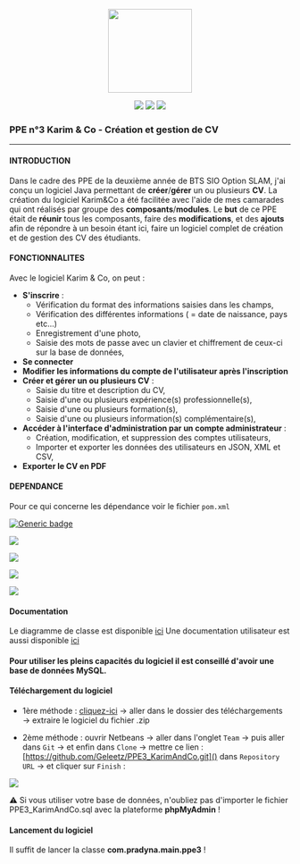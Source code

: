 <p align="center">
<img src="https://image.flaticon.com/icons/svg/1412/1412225.svg" width="150">
</p>

<p align="center">
<img src="http://hits.dwyl.io/pawel956/ppe3.svg">
<img src="https://img.shields.io/github/repo-size/pawel956/ppe3">
<img src="https://img.shields.io/badge/project-maven-red">
</p>

###  PPE n°3 Karim & Co - Création et gestion de CV
---

#### INTRODUCTION
Dans le cadre des PPE de la deuxième année de BTS SIO Option SLAM, j'ai conçu un logiciel Java permettant de **créer**/**gérer** un ou plusieurs **CV**. La création du logiciel Karim&Co a été facilitée avec l'aide de mes camarades qui ont réalisés par groupe des **composants**/**modules**. Le **but** de ce PPE était de **réunir** tous les composants, faire des **modifications**, et des **ajouts** afin de répondre à un besoin étant ici, faire un logiciel complet de création et de gestion des CV des étudiants.

#### FONCTIONNALITES
Avec le logiciel Karim & Co, on peut :
- **S'inscrire** :
    - Vérification du format des informations saisies dans les champs,
    - Vérification des différentes informations ( = date de naissance, pays etc...)
    - Enregistrement d'une photo,
    - Saisie des mots de passe avec un clavier et chiffrement de ceux-ci sur la base de données,
- **Se connecter**
- **Modifier les informations du compte de l'utilisateur après l'inscription**
- **Créer et gérer un ou plusieurs CV** :
	- Saisie du titre et description du CV,
	- Saisie d'une ou plusieurs expérience(s) professionnelle(s),
	- Saisie d'une ou plusieurs formation(s),
	- Saisie d'une ou plusieurs information(s) complémentaire(s),
- **Accéder à l'interface d'administration par un compte administrateur** :
	- Création, modification, et suppression des comptes utilisateurs,
	- Importer et exporter les données des utilisateurs en JSON, XML et CSV,
- **Exporter le CV en PDF**

#### DEPENDANCE
Pour ce qui concerne les dépendance voir le fichier `pom.xml`

<p align="center">

[![Generic badge](https://img.shields.io/badge/weblaf-v1.2.9-success)](https://github.com/mgarin/weblaf) 

[<img src="https://img.shields.io/badge/commons--net-3.6-success">](http://mirrors.ircam.fr/pub/apache//commons/net/binaries/commons-net-3.6-bin.zip)  

[<img src="https://img.shields.io/badge/mysql--connector--java-5.1.48-success">](https://repo1.maven.org/maven2/mysql/mysql-connector-java/5.1.48/mysql-connector-java-5.1.48.jar)

[<img src="https://img.shields.io/badge/acrobat-1.1-success">](http://central.maven.org/maven2/com/adobe/acrobat/acrobat/1.1/)

[<img src="https://img.shields.io/badge/itextpdf-5.5.13.1-success">](https://mvnrepository.com/artifact/com.itextpdf/itextpdf/5.5.13.1)

</p>

#### Documentation
Le diagramme de classe est disponible [ici](https://docs.google.com/document/d/1oIMxQ898wdkRi-pWkqLaBM4AR4ZLcovMUhIvGPGQCIc/edit?usp=sharing)
Une documentation utilisateur est aussi disponible [ici](https://docs.google.com/document/d/1oIMxQ898wdkRi-pWkqLaBM4AR4ZLcovMUhIvGPGQCIc/edit?usp=sharing)

#### Pour utiliser les pleins capacités du logiciel il est conseillé d'avoir une base de données MySQL.

#### Téléchargement du logiciel
- 1ère méthode :  [cliquez-ici](https://github.com/Geleetz/PPE3_KarimAndCo/archive/master.zip)  → aller dans le dossier des téléchargements → extraire le logiciel du fichier .zip
    
- 2ème méthode : ouvrir Netbeans → aller dans l'onglet  `Team`  → puis aller dans  `Git`  → et enfin dans  `Clone`  → mettre ce lien :  [https://github.com/Geleetz/PPE3_KarimAndCo.git]()  dans  `Repository URL`  → et cliquer sur  `Finish` :

![](file:///C:/Users/User/Desktop/hjny.JPG)

⚠ Si vous utiliser votre base de données, n'oubliez pas d'importer le fichier PPE3_KarimAndCo.sql avec la plateforme **phpMyAdmin** !

#### Lancement du logiciel
Il suffit de lancer la classe **com.pradyna.main.ppe3** !
